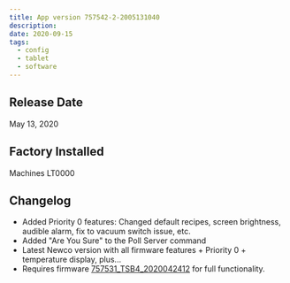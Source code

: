 ```yaml
---
title: App version 757542-2-2005131040
description:
date: 2020-09-15
tags:
  - config
  - tablet
  - software
---
```

## Release Date

May 13, 2020

## Factory Installed

Machines LT0000

## Changelog

- Added Priority 0 features: Changed default recipes, screen brightness, audible alarm, fix to vacuum switch issue, etc.
- Added "Are You Sure" to the Poll Server command
- Latest Newco version with all firmware features + Priority 0 + temperature display, plus...
- Requires firmware [757531_TSB4_2020042412](/firmware/757531_TSB4_2020042412/) for full functionality.
